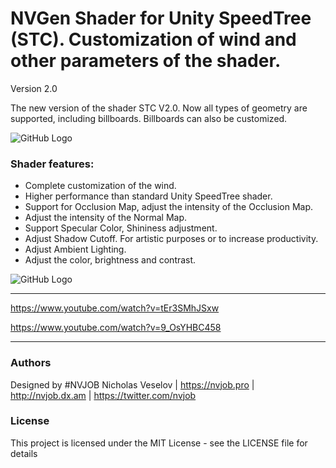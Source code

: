 # NVGen Shader for Unity SpeedTree (STC). Customization of wind and other parameters of the shader.

Version 2.0

The new version of the shader STC V2.0. Now all types of geometry are supported, including billboards. Billboards can also be customized.

![GitHub Logo](https://lh3.googleusercontent.com/SNbpME3eyEiFwCyVNlRNDvoQewUjWEpV5bKULQ4nlfBxeYndSEy6qVvjvh04FIrd_v1yZQtPxLr7TYJ9p8dxbPdjD9VNW9Yq5y5eOzLIib4vO4zmHr_uBWKnrDpxZeEgXDwXKen51QFDTysoYzqPqJWdd6yrvADdPe1MrEzhmPlt62zx6Lwz2pDpGWR2_NLLZA3XpyCYFgoIz5WYsZyn5v7W-9xpfIx9THJeN9toFJoFKfUghC5Ljak0_U_F0V2tI9jRN2JyKbpQfmhQQ7f0A7WAVHjtOaMVz1yi7nrKpnKQ1ecxefonhC2--w_aWfq4flV2BUPubCC-l4spvZymOy2vH6v1AYniziWuGPkRIyOLqA8jK6FFGpf4qiMmwuKnqnM8S-leVt_pQ05NIS3aNVgZJAO3R4ySyGwWpici38Awj0k1WWOGbBjwRi6h_eMGOc-iHEmxac0hHFuZ6LUuEqFrs80wyCb__S-TEgKcNHOiPBnsAucZDN-R9RnJ4C0uVy2LFFEFbw3i_uaOWIhpsYAe49O7gbydmGAsSqbbLCQLG04W4sTb9xjO3QKt0dwL1SexFYmq4eK5wZpEosxDB-lGb9zvuuXQgOmw3Oiq_5DWwYD05woD_jrBrqVy6PJHGNLxgksEk5aTgq2_Kubu_inZ8tD1JlDWVZZRzMIIG7iINKqgaqLQrOzb68QrCaa0kFovxZNCvSQRL2vaMSOEOpKx=w1567-h913-no)

### Shader features:
- Complete customization of the wind.
- Higher performance than standard Unity SpeedTree shader.
- Support for Occlusion Map, adjust the intensity of the Occlusion Map.
- Adjust the intensity of the Normal Map.
- Support Specular Color, Shininess adjustment.
- Adjust Shadow Cutoff. For artistic purposes or to increase productivity.
- Adjust Ambient Lighting.
- Adjust the color, brightness and contrast.

![GitHub Logo](https://lh3.googleusercontent.com/bjCVtJO93pbt0xeDdLiwQIEbjsFLpgmdX0S2gh78Yf4gr8kv99FkLNB9XqolZ3EvqaRyf8MYMfPnz7yzrqDx81DEh3meDqIuxKyNxhLaaczbHBRiFc_RcDthkqeI7yNn-PuN5oQeL_fJy-UflWwwr4NeqzxGPzaBIhodJ82UPEXBVdzV6Bo1lHAzxmjl6jAyEYOv4sH69SxAOm6ZUkRiEAeE97Iflroc_1OhH11Y8qqgGWHbF9CLTBsD9QBt5f2sA1E_IUYCRJrtyWqp2sfs7894JW4e4gnouBrbdhC6t-r2jjjpbnBl9fkYzPWD7-1R5X1soTMX4TUQLHL3exFBz_MauZIvhDIlX5DUdYRzuspzoHpwoUPoKCwNNw3xrc7HUev_h_BGv1ffyRg1Su7_FoUvpiHHc9O2wdqBtzFarPGmAZQoHrUzwPwk6mrxvqRHLJ7JjfzpgfqgXOuHNO-ci0GktnNcftvmuZjKJW9kFPbcgwBR1-mAMLJsTsbUBpqsEkbOS2vexSxgWsrBX1CexJRmVI4Y7pJX6R5x11vckeu9ZI-_nD0Cs4dAIsS_SEYUz5CtH8aidWO9mjkWN_hk9RlH_pqqP178qOuwsc1FjhEdEulN7Enf7OPIAiaqB7WYCfeGUYp-L0kSEpPIBHliMuVHD8T3tL28A26qkvwxU1gHcgwdJlmGUOPFk2Us1_98jeHBg2wjCjiAfa4xFAtSlXmt=w855-h929-no)

------------------------------------

https://www.youtube.com/watch?v=tEr3SMhJSxw

https://www.youtube.com/watch?v=9_OsYHBC458

------------------------------------

### Authors
Designed by #NVJOB Nicholas Veselov | https://nvjob.pro | http://nvjob.dx.am | https://twitter.com/nvjob

### License
This project is licensed under the MIT License - see the LICENSE file for details
